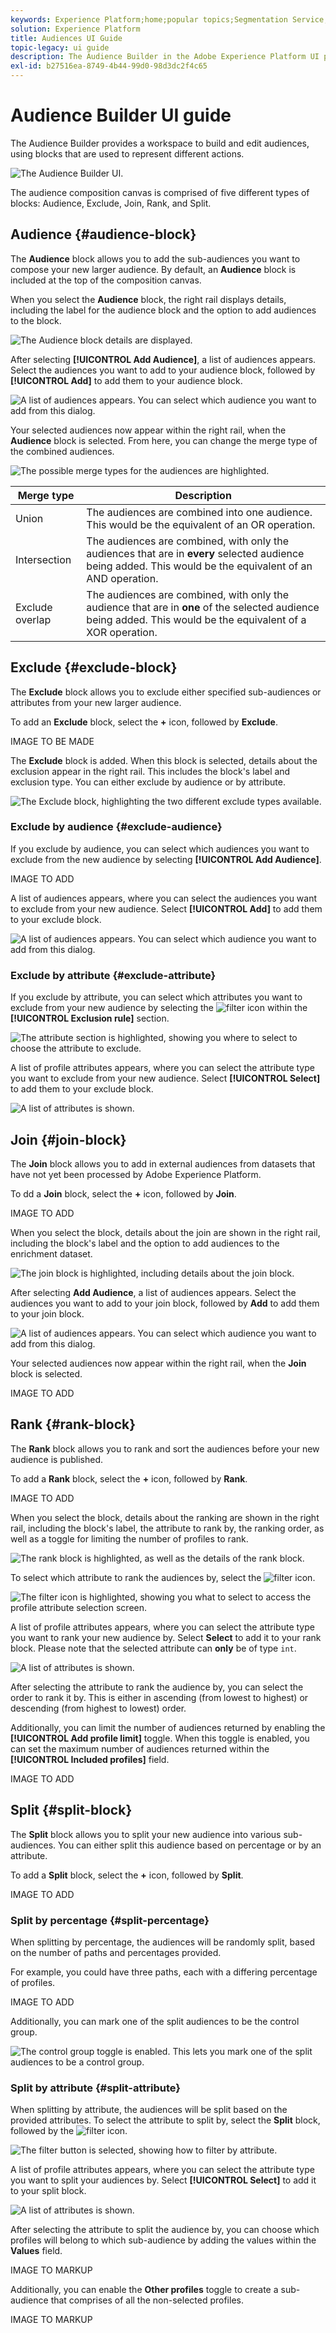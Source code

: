 ```yaml
---
keywords: Experience Platform;home;popular topics;Segmentation Service;segmentation;segmentation service;user guide;ui guide;audiences ui guide;audience builder;audience;audiences;audiences ui guide;
solution: Experience Platform
title: Audiences UI Guide
topic-legacy: ui guide
description: The Audience Builder in the Adobe Experience Platform UI provides a rich workspace that allows you to interact with Profile data elements. The workspace provides intuitive controls for building and editing audiences for your organization.
exl-id: b27516ea-8749-4b44-99d0-98d3dc2f4c65
---
```

# Audience Builder UI guide

The Audience Builder provides a workspace to build and edit audiences, using blocks that are used to represent different actions.

![The Audience Builder UI.](../images/ui/audience-builder/audience-builder.png)

The audience composition canvas is comprised of five different types of blocks: Audience, Exclude, Join, Rank, and Split.

## Audience {#audience-block}

The **Audience** block allows you to add the sub-audiences you want to compose your new larger audience. By default, an **Audience** block is included at the top of the composition canvas.

When you select the **Audience** block, the right rail displays details, including the label for the audience block and the option to add audiences to the block.

![The Audience block details are displayed.](../images/ui/audience-builder/select-audience.png)

After selecting **[!UICONTROL Add Audience]**, a list of audiences appears. Select the audiences you want to add to your audience block, followed by **[!UICONTROL Add]** to add them to your audience block.

![A list of audiences appears. You can select which audience you want to add from this dialog.](../images/ui/audience-builder/select-audience.png)

Your selected audiences now appear within the right rail, when the **Audience** block is selected. From here, you can change the merge type of the combined audiences.

![The possible merge types for the audiences are highlighted.](../images/ui/audience-builder/merge-types.png)

| Merge type | Description |
| ---------- | ----------- |
| Union | The audiences are combined into one audience. This would be the equivalent of an OR operation. |
| Intersection | The audiences are combined, with only the audiences that are in **every** selected audience being added. This would be the equivalent of an AND operation. |
| Exclude overlap | The audiences are combined, with only the audience that are in **one** of the selected audience being added. This would be the equivalent of a XOR operation. |

## Exclude {#exclude-block}

The **Exclude** block allows you to exclude either specified sub-audiences or attributes from your new larger audience.

To add an **Exclude** block, select the **+** icon, followed by **Exclude**.

IMAGE TO BE MADE

The **Exclude** block is added. When this block is selected, details about the exclusion appear in the right rail. This includes the block's label and exclusion type. You can either exclude by audience or by attribute.

![The Exclude block, highlighting the two different exclude types available.](../images/ui/audience-builder/exclude.png)

### Exclude by audience {#exclude-audience}

If you exclude by audience, you can select which audiences you want to exclude from the new audience by selecting **[!UICONTROL Add Audience]**.

IMAGE TO ADD

A list of audiences appears, where you can select the audiences you want to exclude from your new audience. Select **[!UICONTROL Add]** to add them to your exclude block.

![A list of audiences appears. You can select which audience you want to add from this dialog.](../images/ui/audience-builder/select-audience.png)

### Exclude by attribute {#exclude-attribute}

If you exclude by attribute, you can select which attributes you want to exclude from your new audience by selecting the ![filter](../images/ui/audience-builder/filter-attribute.png) icon within the **[!UICONTROL Exclusion rule]** section.

![The attribute section is highlighted, showing you where to select to choose the attribute to exclude.](../images/ui/audience-builder/exclude-attribute.png)

A list of profile attributes appears, where you can select the attribute type you want to exclude from your new audience. Select **[!UICONTROL Select]** to add them to your exclude block.

![A list of attributes is shown.](../images/ui/audience-builder/select-attribute.png)

## Join {#join-block}

The **Join** block allows you to add in external audiences from datasets that have not yet been processed by Adobe Experience Platform.

To dd a **Join** block, select the **+** icon, followed by **Join**.

IMAGE TO ADD

When you select the block, details about the join are shown in the right rail, including the block's label and the option to add audiences to the enrichment dataset.

![The join block is highlighted, including details about the join block.](../images/ui/audience-builder/join.png)

After selecting **Add Audience**, a list of audiences appears. Select the audiences you want to add to your join block, followed by **Add** to add them to your join block.

![A list of audiences appears. You can select which audience you want to add from this dialog.](../images/ui/audience-builder/select-audience.png)

Your selected audiences now appear within the right rail, when the **Join** block is selected. 

IMAGE TO ADD

## Rank {#rank-block}

The **Rank** block allows you to rank and sort the audiences before your new audience is published. 

To add a **Rank** block, select the **+** icon, followed by **Rank**.

IMAGE TO ADD

When you select the block, details about the ranking are shown in the right rail, including the block's label, the attribute to rank by, the ranking order, as well as a toggle for limiting the number of profiles to rank.

![The rank block is highlighted, as well as the details of the rank block.](../images/ui/audience-builder/rank.png)

To select which attribute to rank the audiences by, select the ![filter](../images/ui/audience-builder/filter-attribute.png) icon.

![The filter icon is highlighted, showing you what to select to access the profile attribute selection screen.](../images/ui/audience-builder/select-rank-attribute.png)

A list of profile attributes appears, where you can select the attribute type you want to rank your new audience by. Select **Select** to add it to your rank block. Please note that the selected attribute can **only** be of type `int`.

![A list of attributes is shown.](../images/ui/audience-builder/select-attribute.png)

After selecting the attribute to rank the audience by, you can select the order to rank it by. This is either in ascending (from lowest to highest) or descending (from highest to lowest) order.

Additionally, you can limit the number of audiences returned by enabling the **[!UICONTROL Add profile limit]** toggle. When this toggle is enabled, you can set the maximum number of audiences returned within the **[!UICONTROL Included profiles]** field.

IMAGE TO ADD

## Split {#split-block}

The **Split** block allows you to split your new audience into various sub-audiences. You can either split this audience based on percentage or by an attribute.

To add a **Split** block, select the **+** icon, followed by **Split**.

IMAGE TO ADD

### Split by percentage {#split-percentage}

When splitting by percentage, the audiences will be randomly split, based on the number of paths and percentages provided.

For example, you could have three paths, each with a differing percentage of profiles.

IMAGE TO ADD

Additionally, you can mark one of the split audiences to be the control group.

![The control group toggle is enabled. This lets you mark one of the split audiences to be a control group.](../images/ui/audience-builder/control-group.png)

### Split by attribute {#split-attribute}

When splitting by attribute, the audiences will be split based on the provided attributes. To select the attribute to split by, select the **Split** block, followed by the ![filter](../images/ui/audience-builder/filter-attribute.png) icon. 

![The filter button is selected, showing how to filter by attribute.](../images/ui/audience-builder/select-attribute-split.png)

A list of profile attributes appears, where you can select the attribute type you want to split your audiences by. Select **[!UICONTROL Select]** to add it to your split block. 

![A list of attributes is shown.](../images/ui/audience-builder/select-attribute.png)

After selecting the attribute to split the audience by, you can choose which profiles will belong to which sub-audience by adding the values within the **Values** field.

IMAGE TO MARKUP

Additionally, you can enable the **Other profiles** toggle to create a sub-audience that comprises of all the non-selected profiles.

IMAGE TO MARKUP